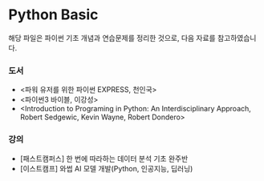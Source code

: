 # Python Basic
해당 파일은 파이썬 기초 개념과 연습문제를 정리한 것으로, 다음 자료를 참고하였습니다.

### 도서
- <파워 유저를 위한 파이썬 EXPRESS, 천인국>
- <파이썬3 바이블, 이강성>
- <Introduction to Programing in Python: An Interdisciplinary Approach, Robert Sedgewic, Kevin Wayne, Robert Dondero>


### 강의
- [패스트캠퍼스] 한 번에 따라하는 데이터 분석 기초 완주반
- [이스트캠프] 와썹 AI 모델 개발(Python, 인공지능, 딥러닝)
